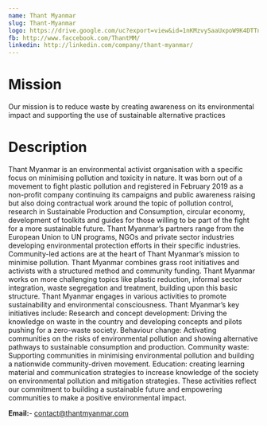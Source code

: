 ```yaml
---
name: Thant Myanmar
slug: Thant-Myanmar
logo: https://drive.google.com/uc?export=view&id=1nKMzvySaaUxpoW9K4DTTnmWcQRpGDgeW
fb: http://www.faccebook.com/ThantMM/
linkedin: http://linkedin.com/company/thant-myanmar/
---
```


# Mission

Our mission is to reduce waste by creating awareness on its environmental impact and
supporting the use of sustainable alternative practices

# Description

Thant Myanmar is an environmental activist organisation with a specific focus on minimising pollution and toxicity in nature. It was born out of a movement to fight plastic pollution and registered in February 2019 as a non-profit company continuing its campaigns and public awareness raising but also doing contractual work around the topic of pollution control, research in Sustainable Production and Consumption, circular economy, development of toolkits and guides for those willing to be part of the fight for a more sustainable future. Thant Myanmar’s partners range from the European Union to UN programs, NGOs and private sector industries developing environmental protection efforts in their specific industries.
Community-led actions are at the heart of Thant Myanmar’s mission to minimise pollution. Thant Myanmar combines grass root initiatives and activists with a structured method and community funding. Thant Myanmar works on more challenging topics like plastic reduction, informal sector integration, waste segregation and treatment, building upon this basic structure.
Thant Myanmar engages in various activities to promote sustainability and environmental consciousness. Thant Myanmar’s key initiatives include:
Research and concept development: Driving the knowledge on waste in the country and developing concepts and pilots pushing for a zero-waste society.
Behaviour change: Activating communities on the risks of environmental pollution and showing alternative pathways to sustainable consumption and production.
Community waste: Supporting communities in minimising environmental pollution and building a nationwide community-driven movement.
Education: creating learning material and communication strategies to increase knowledge of the society on environmental pollution and mitigation strategies.
These activities reflect our commitment to building a sustainable future and empowering communities to make a positive environmental impact.

**Email:**- contact@thantmyanmar.com
